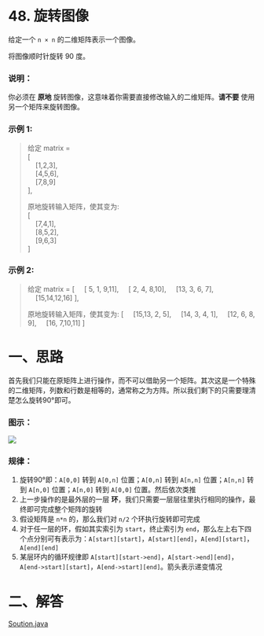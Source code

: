 # 48. 旋转图像
给定一个 `n × n` 的二维矩阵表示一个图像。

将图像顺时针旋转 90 度。

### 说明：
你必须在 **原地** 旋转图像，这意味着你需要直接修改输入的二维矩阵。**请不要** 使用另一个矩阵来旋转图像。

### 示例 1:
>给定 matrix =  
[  
&nbsp;&nbsp;&nbsp;&nbsp;[1,2,3],  
&nbsp;&nbsp;&nbsp;&nbsp;[4,5,6],  
&nbsp;&nbsp;&nbsp;&nbsp;[7,8,9]  
],  
>
>原地旋转输入矩阵，使其变为:  
[  
&nbsp;&nbsp;&nbsp;&nbsp;[7,4,1],  
&nbsp;&nbsp;&nbsp;&nbsp;[8,5,2],  
&nbsp;&nbsp;&nbsp;&nbsp;[9,6,3]  
>]

### 示例 2:
>给定 matrix =
[
&nbsp;&nbsp;&nbsp;&nbsp;[ 5, 1, 9,11],
&nbsp;&nbsp;&nbsp;&nbsp;[ 2, 4, 8,10],
&nbsp;&nbsp;&nbsp;&nbsp;[13, 3, 6, 7],
&nbsp;&nbsp;&nbsp;&nbsp;[15,14,12,16]
], 
>
>原地旋转输入矩阵，使其变为:
[
&nbsp;&nbsp;&nbsp;&nbsp;[15,13, 2, 5],
&nbsp;&nbsp;&nbsp;&nbsp;[14, 3, 4, 1],
&nbsp;&nbsp;&nbsp;&nbsp;[12, 6, 8, 9],
&nbsp;&nbsp;&nbsp;&nbsp;[16, 7,10,11]
]

# 一、思路
首先我们只能在原矩阵上进行操作，而不可以借助另一个矩阵。其次这是一个特殊的二维矩阵，列数和行数是相等的，通常称之为方阵。所以我们剩下的只需要理清楚怎么旋转90°即可。

### 图示：
![](https://img-blog.csdnimg.cn/20181119114044314.png?x-oss-process=image/watermark,type_ZmFuZ3poZW5naGVpdGk,shadow_10,text_aHR0cHM6Ly9ibG9nLmNzZG4ubmV0L2FmZWlfXw==,size_16,color_FFFFFF,t_70)

### 规律：
1. 旋转90°即：`A[0,0]` 转到 `A[0,n]` 位置；`A[0,n]` 转到 `A[n,n]` 位置；`A[n,n]` 转到 `A[n,0]` 位置；`A[n,0]` 转到 `A[0,0]` 位置。然后依次类推
2. 上一步操作的是最外层的一层 **环**，我们只需要一层层往里执行相同的操作，最终即可完成整个矩阵的旋转
3. 假设矩阵是 `n*n` 的，那么我们对 `n/2` 个环执行旋转即可完成
4. 对于任一层的环，假如其实索引为 `start`，终止索引为 `end`，那么左上右下四个点分别可有表示为：`A[start][start]`，`A[start][end]`，`A[end][start]`，`A[end][end]`
5. 某层环内的循环规律即 `A[start][start->end]`，`A[start->end][end]`，`A[end->start][start]`，`A[end->start][end]`。箭头表示递变情况

# 二、解答

[Soution.java](https://github.com/afei-cn/LeetCode/blob/master/48.%20Rotate%20Image/src/Soution.java)